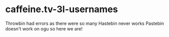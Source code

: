 # caffeine.tv-3l-usernames

Throwbin had errors as there were so many
Hastebin never works
Pastebin doesn't work on ogu so here we are!
 
